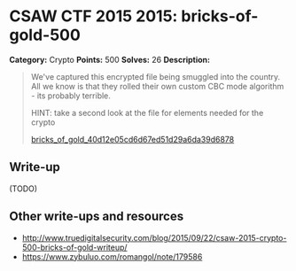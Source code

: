# CSAW CTF 2015 2015: bricks-of-gold-500

**Category:** Crypto
**Points:** 500
**Solves:** 26
**Description:**

> We've captured this encrypted file being smuggled into the country. All we know is that they rolled their own custom CBC mode algorithm - its probably terrible.
>
> HINT: take a second look at the file for elements needed for the crypto
>
> [bricks_of_gold_40d12e05cd6d67ed51d29a6da39d6878](bricks_of_gold_40d12e05cd6d67ed51d29a6da39d6878)


## Write-up

(TODO)

## Other write-ups and resources

* <http://www.truedigitalsecurity.com/blog/2015/09/22/csaw-2015-crypto-500-bricks-of-gold-writeup/>
* <https://www.zybuluo.com/romangol/note/179586>
